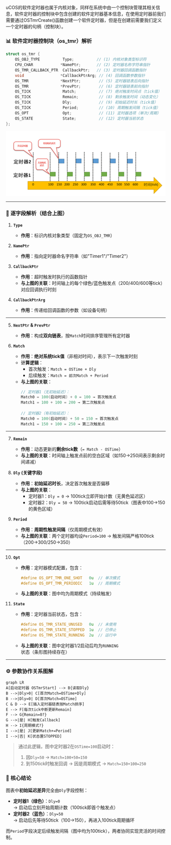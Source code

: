 uCOS的软件定时器也属于内核对象，同样在系统中由一个控制块管理其相关信息，软件定时器的控制块中包含创建的软件定时器基本信息，在使用定时器前我们需要通过OSTmrCreate()函数创建一个软件定时器，但是在创建前需要我们定义一个定时器的句柄（控制块）。

### 📊 **软件定时器控制块（os_tmr）解析**
```c
struct os_tmr {
    OS_OBJ_TYPE          Type;          // (1) 内核对象类型标识符
    CPU_CHAR            *NamePtr;       // (2) 定时器名称字符串指针
    OS_TMR_CALLBACK_PTR  CallbackPtr;   // (3) 定时器回调函数指针
    void                *CallbackPtrArg; // (4) 回调函数参数指针
    OS_TMR              *NextPtr;        // (5) 定时器链表后向指针
    OS_TMR              *PrevPtr;        // (6) 定时器链表前向指针
    OS_TICK              Match;          // (7) 绝对触发时间点（tick值）
    OS_TICK              Remain;         // (8) 剩余触发时间（动态变化）
    OS_TICK              Dly;            // (9) 初始延迟时长（tick值）
    OS_TICK              Period;         // (10) 周期触发间隔（tick值）
    OS_OPT               Opt;            // (11) 定时器选项（单次/周期）
    OS_STATE             State;          // (12) 定时器当前状态
};
```

![](初始化延迟.png)

---

### 🧩 **逐字段解析（结合上图）**
1. **`Type`**  
   - **作用**：标识内核对象类型（固定为`OS_OBJ_TMR`）  

2. **`NamePtr`**  
   - **作用**：指向定时器命名字符串（如"Timer1"/"Timer2"）  

3. **`CallbackPtr`**  
   - **作用**：超时触发时执行的函数指针  
   - **与上图的关联**​：时间轴上的每个绿色/蓝色触发点（200/400/600等tick）对应回调执行时刻

4. **`CallbackPtrArg`**  
   - **作用**：传递给回调函数的参数（如设备句柄）  

---

5. **`NextPtr` & `PrevPtr`**  
   - **作用**：构成**双向链表**，按`Match`时间排序管理所有定时器  

6. **`Match`**  
   - **作用**：**绝对系统tick值**（非相对时间），表示下一次触发时刻  
   - **计算逻辑**：
     - 首次触发：`Match = OSTime + Dly`
     - 后续触发：`Match = 前次Match + Period`
   - **与上图的关联**：
     ```c
     // 定时器1（无初始延迟）：
     Match0 = 100(启动时间) + 0 = 100 → 首次触发点
     Match1 = 100 + 100 = 200 → 第二次触发点
     
     // 定时器2（有初始延迟）：
     Match0 = 100(启动时间) + 50 = 150 → 首次触发点
     Match1 = 150 + 100 = 250 → 第二次触发点
     ```

---

7. **`Remain`**  
   - **作用**：动态更新的**剩余tick数**（`= Match - OSTime`）  
   - **与上图的关联**​：时间轴上触发点前的空白区域（如150→250间表示剩余时间递减）

8. **`Dly` (关键字段)**  
   - **作用**：**初始延迟时长**，决定首次触发是否偏移  
   - **与上图的关联**：  
     - 定时器1：`Dly = 0` → 100tick立即开始计数（无黄色延迟区）  
     - 定时器2：`Dly = 50` → 100tick启动后需等待50tick（图表中100→150的黄色区域）

9. **`Period`**  
   - **作用**：**周期性触发间隔**（仅周期模式有效）  
   - **与上图的关联**：两个定时器均设`Period=100` → 触发间隔严格100tick（200→300/250→350）

---

10. **`Opt`**  
    - **作用**：定时器模式配置，包含：  
      ```c
      #define OS_OPT_TMR_ONE_SHOT   0u  // 单次模式
      #define OS_OPT_TMR_PERIODIC   1u  // 周期模式
      ```
    - **与上图的关联**：图中均为周期模式（持续触发）

11. **`State`**  
    - **作用**：定时器当前状态，包含：  
      ```c
      #define OS_TMR_STATE_UNUSED   0u  // 未使用
      #define OS_TMR_STATE_STOPPED  1u  // 已停止
      #define OS_TMR_STATE_RUNNING  2u  // 运行中
      ```
    - **与上图的关联**：图中定时器1/2启动后均为`RUNNING`状态（条形图持续存在）

---

### ⚙️ **参数协作关系图解**
```mermaid
graph LR
A[启动定时器 OSTmrStart] --> B{读取Dly}
B -->|Dly>0| C[首次Match=OSTime+Dly]
B -->|Dly=0| D[首次Match=OSTime]
C & D --> E[插入定时器链表按Match排序]
E --> F[每次tick中断更新Remain]
F --> G{Remain=0?}
G -->|是| H[触发Callback]
H --> I{周期模式?}
I -->|是| J[更新Match+=Period]
I -->|否| K[状态置STOPPED]
```

> 通过此逻辑，图中定时器2在`OSTime=100`启动时：
> 1. 因`Dly=50` → `Match=100+50=150`
> 2. 到150tick时触发回调 → 因是周期模式 → `Match=150+100=250`

### 💎 **核心结论**
图表中**初始延迟差异**完全由`Dly`字段控制：
- **定时器1（绿色）**：`Dly=0`  
  → 启动后立刻开始周期计数（100tick即首个触发点）  
- **定时器2（蓝色）**：`Dly=50`  
  → 启动后先等待50tick（100→150），再进入100tick周期循环  

而`Period`字段决定后续触发间隔（图中均为100tick），两者协同实现灵活的时间控制。